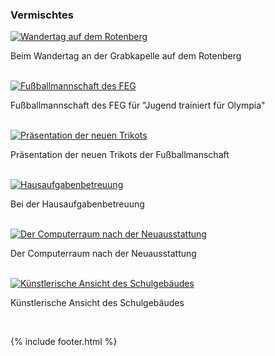 ---
---

<h3>
  Vermischtes
</h3>
<div id="links">
  <div class="row">
    <div class="col-lg-4">
      <a href="http://www.feg-stuttgart.de/bilder/galerie/vermischt/high/a1.jpg" title="Wandertag auf dem Rotenberg" data-gallery>
        <img class="img-thumbnail gallery" fallback="http://www.feg-stuttgart.de/bilder/galerie/vermischt/a1.jpg" alt="Wandertag auf dem Rotenberg" src="https://github-camo.global.ssl.fastly.net/d10a9583598ed76e89211915050c996307f6f08c/687474703a2f2f7777772e6665672d7374757474676172742e64652f62696c6465722f67616c657269652f7665726d69736368742f61312e6a7067"/>
      </a>
      <p>
        Beim Wandertag an der Grabkapelle auf dem Rotenberg
      </p>
      <br/>
    </div>
    <div class="col-lg-4">
      <a href="http://www.feg-stuttgart.de/bilder/galerie/vermischt/high/a2.jpg" title="Fußballmannschaft des FEG" data-gallery>
        <img class="img-thumbnail gallery" fallback="http://www.feg-stuttgart.de/bilder/galerie/vermischt/a2.jpg" alt="Fußballmannschaft des FEG" src="https://github-camo.global.ssl.fastly.net/2d7e4856f91c3c95ccd23259f4c01da06ac61b35/687474703a2f2f7777772e6665672d7374757474676172742e64652f62696c6465722f67616c657269652f7665726d69736368742f61322e6a7067" />
      </a>
      <p>
        Fußballmannschaft des FEG für "Jugend trainiert für Olympia"
      </p>
      <br/>
    </div>
    <div class="col-lg-4">
      <a href="http://www.feg-stuttgart.de/bilder/galerie/vermischt/high/a3.jpg" title="Präsentation der neuen Trikots" data-gallery>
        <img class="img-thumbnail gallery" fallback="http://www.feg-stuttgart.de/bilder/galerie/vermischt/a3.jpg" alt="Präsentation der neuen Trikots" src="https://github-camo.global.ssl.fastly.net/929d7d141221934ff7402286d13887dcd25cc401/687474703a2f2f7777772e6665672d7374757474676172742e64652f62696c6465722f67616c657269652f7665726d69736368742f61332e6a7067" />
      </a>
      <p>
        Präsentation der neuen Trikots der Fußballmanschaft
      </p>
      <br/>
    </div>
    <div class="col-lg-4">
      <a href="http://www.feg-stuttgart.de/bilder/galerie/vermischt/high/a4.jpg" title="Hausaufgabenbetreuung" data-gallery>
        <img class="img-thumbnail gallery" fallback="http://www.feg-stuttgart.de/bilder/galerie/vermischt/a4.jpg" alt="Hausaufgabenbetreuung" src="https://github-camo.global.ssl.fastly.net/7ec8adbcc5115b38ba9aaef9f62907223c57a38e/687474703a2f2f7777772e6665672d7374757474676172742e64652f62696c6465722f67616c657269652f7665726d69736368742f61342e6a7067" />
      </a>
      <p>
        Bei der Hausaufgabenbetreuung
      </p>
      <br/>
    </div>
    <div class="col-lg-4">
      <a href="http://www.feg-stuttgart.de/bilder/galerie/vermischt/high/a5.jpg" title="Der Computerraum nach der Neuausstattung" data-gallery>
        <img class="img-thumbnail gallery" fallback="http://www.feg-stuttgart.de/bilder/galerie/vermischt/a5.jpg" alt="Der Computerraum nach der Neuausstattung" src="https://github-camo.global.ssl.fastly.net/2cf74798b023549134140c1ad0a0e5509636aea6/687474703a2f2f7777772e6665672d7374757474676172742e64652f62696c6465722f67616c657269652f7665726d69736368742f61352e6a7067" />
      </a>
      <p>
        Der Computerraum nach der Neuausstattung
      </p>
      <br/>
    </div>
    <div class="col-lg-4">
      <a href="http://www.feg-stuttgart.de/bilder/galerie/vermischt/high/a6.jpg" title="Künstlerische Ansicht des Schulgebäudes" data-gallery>
        <img class="img-thumbnail gallery" fallback="http://www.feg-stuttgart.de/bilder/galerie/vermischt/a6.jpg" alt="Künstlerische Ansicht des Schulgebäudes" src="https://github-camo.global.ssl.fastly.net/2a5222fb2bfa1a1cc082927a3ed60f66ee329724/687474703a2f2f7777772e6665672d7374757474676172742e64652f62696c6465722f67616c657269652f7665726d69736368742f61362e6a7067" />
      </a>
      <p>
        Künstlerische Ansicht des Schulgebäudes
      </p>
      <br/>
    </div>
  </div>
</div>

<script>
  LoadGallery();
</script>

{% include footer.html %}
